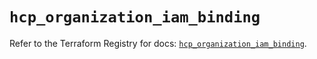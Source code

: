 # `hcp_organization_iam_binding`

Refer to the Terraform Registry for docs: [`hcp_organization_iam_binding`](https://registry.terraform.io/providers/hashicorp/hcp/0.85.0/docs/resources/organization_iam_binding).
